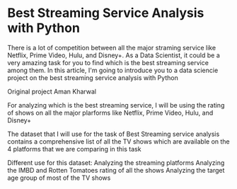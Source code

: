 # Best Streaming Service Analysis with Python

There is a lot of competition between all the major straming service like Netflix, Prime Video, Hulu, and Disney+. As a Data Scientist, it could be a very amazing task for you to find which is the best streaming service among them. In this article, I'm going to introduce you to a data sciencie project on the best streaming service analysis with Python

Original project Aman Kharwal

For analyzing which is the best streaming service, I will be using the rating of shows on all the major plarforms like Netflix, Prime Video, Hulu, and Disney+

The dataset that I will use for the task of Best Streaming service analysis contains a comprehensive list of all the TV shows which are available on the 4 platforms that we are comparing in this task

Different use for this dataset:
Analyzing the streaming platforms
Analyzing the IMBD and Rotten Tomatoes rating of all the shows
Analyzing the target age group of most of the TV shows